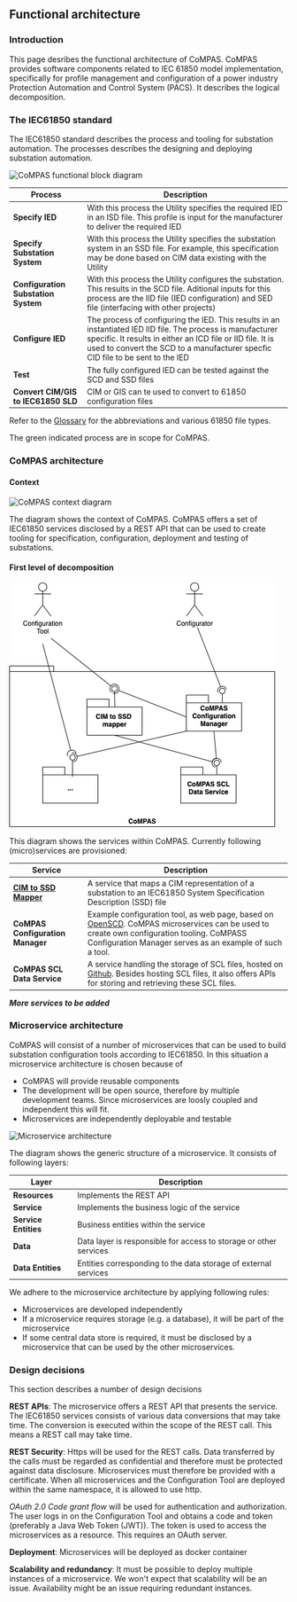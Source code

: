 <!--
SPDX-FileCopyrightText: 2021 Alliander N.V.

SPDX-License-Identifier: CC-BY-4.0
-->

## Functional architecture

### Introduction
This page desribes the functional architecture of CoMPAS. CoMPAS provides software components related to IEC 61850 model implementation, specifically for profile management and configuration of a power industry Protection Automation and Control System (PACS). It describes the logical decomposition.

### The IEC61850 standard
The IEC61850 standard describes the process and tooling for substation automation. The processes describes the designing and deploying substation automation.

![CoMPAS functional block diagram](./functional-diagrams/61850flow.png)

| Process | Description |
| --- | --- |
| **Specify IED** | With this process the Utility specifies the required IED in an ISD file. This profile is input for the manufacturer to deliver the required IED |
| **Specify Substation System** | With this process the Utility specifies the substation system in an SSD file. For example, this specification may be done based on CIM data existing with the Utility |
| **Configuration Substation System** | With this process the Utility configures the substation. This results in the SCD file. Aditional inputs for this process are the IID file (IED configuration) and SED file (interfacing with other projects) |
| **Configure IED** | The process of configuring the IED. This results in an instantiated IED IID file. The process is manufacturer specific. It results in either an ICD file or IID file. It is used to convert the SCD to a manufacturer specfic CID file to be sent to the IED |
| **Test** | The fully configured IED can be tested against the SCD and SSD files |
| **Convert CIM/GIS to IEC61850 SLD** | CIM or GIS can te used to convert to 61850 configuration files |

Refer to the [Glossary](GLOSSARY.md) for the abbreviations and various 61850 file types.

The green indicated process are in scope for CoMPAS.

### CoMPAS architecture
#### Context
![CoMPAS context diagram](./functional-diagrams/context.png)

The diagram shows the context of CoMPAS. CoMPAS offers a set of IEC61850 services disclosed by a REST API that can be used to create tooling for specification, configuration, deployment and testing of substations.

#### First level of decomposition
![CoMPAS context diagram](./functional-diagrams/1stLevelDecomposition.png)

This diagram shows the services within CoMPAS. Currently following (micro)services are provisioned:

| Service | Description |
| --- | --- |
| [**CIM to SSD Mapper**](CIM_61850_MAPPING.md) |  A service that maps a CIM representation of a substation to an IEC61850 System Specification Description (SSD) file |
| **CoMPAS Configuration Manager** | Example configuration tool, as web page, based on [OpenSCD](https://github.com/openscd/open-scd). CoMPAS microservices can be used to create own configuration tooling. CoMPASS Configuration Manager serves as an example of such a tool. |
| **CoMPAS SCL Data Service** | A service handling the storage of SCL files, hosted on [Github](https://github.com/com-pas/compas-scl-data-service). Besides hosting SCL files, it also offers APIs for storing and retrieving these SCL files. |

_**More services to be added**_


### Microservice architecture
CoMPAS will consist of a number of microservices that can be used to build substation configuration tools according to IEC61850. In this situation a microservice architecture is chosen because of
* CoMPAS will provide reusable components
* The development will be open source, therefore by multiple development teams. Since microservices are loosly coupled and independent this will fit.
* Microservices are independently deployable and testable

![Microservice architecture](./functional-diagrams/microservice.png)

The diagram shows the generic structure of a microservice. It consists of following layers:

| Layer | Description |
| --- | --- |
| **Resources** |  Implements the REST API |
| **Service** | Implements the business logic of the service |
| **Service Entities** |  Business entities within the service |
| **Data** | Data layer is responsible for access to storage or other services |
| **Data Entities** | Entities corresponding to the data storage of external services |

We adhere to the microservice architecture by applying following rules:
* Microservices are developed independently
* If a microservice requires storage (e.g. a database), it will be part of the microservice
* If some central data store is required, it must be disclosed by a microservice that can be used by the other microservices.

### Design decisions
This section describes a number of design decisions

**REST APIs**:
The microservice offers a REST API that presents the service. The IEC61850 services consists of various data conversions that may take time. The conversion is executed within the scope of the REST call. This means a REST call may take time.

**REST Security**:
Https will be used for the REST calls. Data transferred by the calls must be regarded as confidential and therefore must be protected against data disclosure. Microservices must therefore be provided with a certificate. When all microservices and the Configuration Tool are deployed within the same namespace, it is allowed to use http.

_OAuth 2.0 Code grant flow_ will be used for authentication and authorization. 
The user logs in on the Configuration Tool and obtains a code and token (preferably a Java Web Token (JWT)). The token is used to access the microservices as a resource.
This requires an OAuth server.

**Deployment**:
Microservices will be deployed as docker container

**Scalability and redundancy**: 
It must be possible to deploy multiple instances of a microservice. We won't expect that scalability will be an issue. Availability might be an issue requiring redundant instances.




